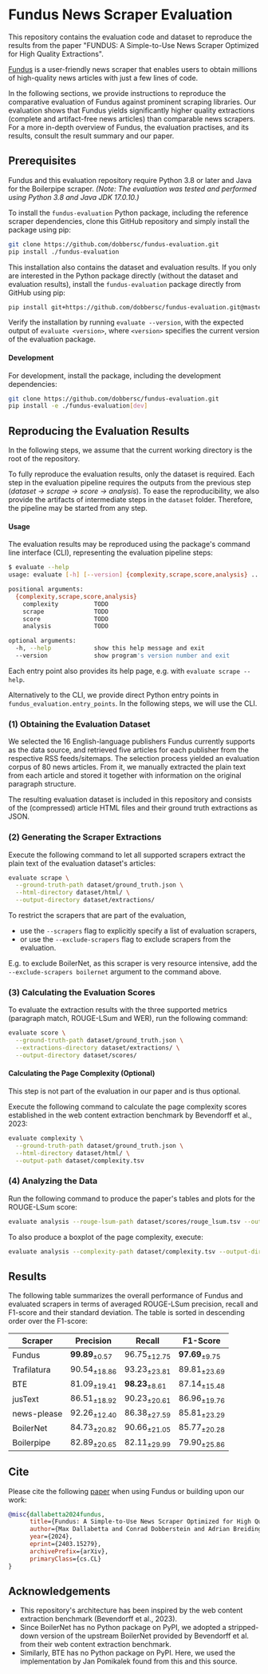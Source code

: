 # Fundus News Scraper Evaluation

This repository contains the evaluation code and dataset to reproduce the results from the paper "FUNDUS: A Simple-to-Use News Scraper Optimized for High Quality Extractions".

[Fundus](https://github.com/flairNLP/fundus) is a user-friendly news scraper that enables users to obtain millions of high-quality news articles with just a few lines of code.

In the following sections, we provide instructions to reproduce the comparative evaluation of Fundus against prominent scraping libraries.
Our evaluation shows that Fundus yields significantly higher quality extractions (complete and artifact-free news articles) than comparable news scrapers.
For a more in-depth overview of Fundus, the evaluation practises, and its results, consult the result summary and our paper.

## Prerequisites
Fundus and this evaluation repository require Python 3.8 or later and Java for the Boilerpipe scraper.
*(Note: The evaluation was tested and performed using Python 3.8 and Java JDK 17.0.10.)*

To install the `fundus-evaluation` Python package, including the reference scraper dependencies, clone this GitHub repository and simply install the package using pip:

```bash
git clone https://github.com/dobbersc/fundus-evaluation.git
pip install ./fundus-evaluation
```

This installation also contains the dataset and evaluation results.
If you only are interested in the Python package directly (without the dataset and evaluation results), install the `fundus-evaluation` package directly from GitHub using pip:

```bash
pip install git+https://github.com/dobbersc/fundus-evaluation.git@master
```

Verify the installation by running `evaluate --version`, with the expected output of `evaluate <version>`, where `<version>` specifies the current version of the evaluation package.

#### Development

For development, install the package, including the development dependencies:

```bash
git clone https://github.com/dobbersc/fundus-evaluation.git
pip install -e ./fundus-evaluation[dev]
```

## Reproducing the Evaluation Results

In the following steps, we assume that the current working directory is the root of the repository.

To fully reproduce the evaluation results, only the dataset is required.
Each step in the evaluation pipeline requires the outputs from the previous step (*dataset -> scrape -> score -> analysis*).
To ease the reproducibility, we also provide the artifacts of intermediate steps in the `dataset` folder.
Therefore, the pipeline may be started from any step.

#### Usage

The evaluation results may be reproduced using the package's command line interface (CLI), representing the evaluation pipeline steps:

```bash
$ evaluate --help
usage: evaluate [-h] [--version] {complexity,scrape,score,analysis} ...

positional arguments:
  {complexity,scrape,score,analysis}
    complexity          TODO
    scrape              TODO
    score               TODO
    analysis            TODO

optional arguments:
  -h, --help            show this help message and exit
  --version             show program's version number and exit
```

Each entry point also provides its help page, e.g. with `evaluate scrape --help`.

Alternatively to the CLI, we provide direct Python entry points in `fundus_evaluation.entry_points`.
In the following steps, we will use the CLI.

### (1) Obtaining the Evaluation Dataset

We selected the 16 English-language publishers Fundus currently supports as the data source, and retrieved five articles for each publisher from the respective RSS feeds/sitemaps.
The selection process yielded an evaluation corpus of 80 news articles.
From it, we manually extracted the plain text from each article and stored it together with information on the original paragraph structure. 

The resulting evaluation dataset is included in this repository and consists of the (compressed) article HTML files and their ground truth extractions as JSON.

### (2) Generating the Scraper Extractions

Execute the following command to let all supported scrapers extract the plain text of the evaluation dataset's articles:

```bash
evaluate scrape \
  --ground-truth-path dataset/ground_truth.json \
  --html-directory dataset/html/ \
  --output-directory dataset/extractions/
```

To restrict the scrapers that are part of the evaluation, 
  - use the `--scrapers` flag to explicitly specify a list of evaluation scrapers, 
  - or use the `--exclude-scrapers` flag to exclude scrapers from the evaluation.

E.g. to exclude BoilerNet, as this scraper is very resource intensive, add the `--exclude-scrapers boilernet` argument to the command above.

### (3) Calculating the Evaluation Scores

To evaluate the extraction results with the three supported metrics (paragraph match, ROUGE-LSum and WER), run the following command:

```bash
evaluate score \
  --ground-truth-path dataset/ground_truth.json \
  --extractions-directory dataset/extractions/ \
  --output-directory dataset/scores/
```

#### Calculating the Page Complexity (Optional)

This step is not part of the evaluation in our paper and is thus optional.

Execute the following command to calculate the page complexity scores established in the web content extraction benchmark by Bevendorff et al., 2023:

```bash
evaluate complexity \
  --ground-truth-path dataset/ground_truth.json \
  --html-directory dataset/html/ \
  --output-path dataset/complexity.tsv
```

### (4) Analyzing the Data

Run the following command to produce the paper's tables and plots for the ROUGE-LSum score: 

```bash
evaluate analysis --rouge-lsum-path dataset/scores/rouge_lsum.tsv --output-directory dataset/analysis/
```

To also produce a boxplot of the page complexity, execute:

```bash
evaluate analysis --complexity-path dataset/complexity.tsv --output-directory dataset/analysis/
```

## Results

The following table summarizes the overall performance of Fundus and evaluated scrapers in terms of averaged ROUGE-LSum precision, recall and F1-score and their standard deviation. 
The table is sorted in descending order over the F1-score:

| **Scraper** | **Precision**             | **Recall**                | **F1-Score**              |
|-------------|---------------------------|---------------------------|---------------------------|
| Fundus      | **99.89**<sub>±0.57</sub> | 96.75<sub>±12.75</sub>    | **97.69**<sub>±9.75</sub> |
| Trafilatura | 90.54<sub>±18.86</sub>    | 93.23<sub>±23.81</sub>    | 89.81<sub>±23.69</sub>    |
| BTE         | 81.09<sub>±19.41</sub>    | **98.23**<sub>±8.61</sub> | 87.14<sub>±15.48</sub>    |
| jusText     | 86.51<sub>±18.92</sub>    | 90.23<sub>±20.61</sub>    | 86.96<sub>±19.76</sub>    |
| news-please | 92.26<sub>±12.40</sub>    | 86.38<sub>±27.59</sub>    | 85.81<sub>±23.29</sub>    |
| BoilerNet   | 84.73<sub>±20.82</sub>    | 90.66<sub>±21.05</sub>    | 85.77<sub>±20.28</sub>    |
| Boilerpipe  | 82.89<sub>±20.65</sub>    | 82.11<sub>±29.99</sub>    | 79.90<sub>±25.86</sub>    |

## Cite

Please cite the following [paper](https://arxiv.org/abs/2403.15279) when using Fundus or building upon our work:

```bibtex
@misc{dallabetta2024fundus,
      title={Fundus: A Simple-to-Use News Scraper Optimized for High Quality Extractions}, 
      author={Max Dallabetta and Conrad Dobberstein and Adrian Breiding and Alan Akbik},
      year={2024},
      eprint={2403.15279},
      archivePrefix={arXiv},
      primaryClass={cs.CL}
}
```

## Acknowledgements
- This repository's architecture has been inspired by the web content extraction benchmark (Bevendorff et al., 2023).
- Since BoilerNet has no Python package on PyPI, we adopted a stripped-down version of the upstream BoilerNet provided by Bevendorff et al. from their web content extraction benchmark.
- Similarly, BTE has no Python package on PyPI. Here, we used the implementation by Jan Pomikalek found from this and this source.
